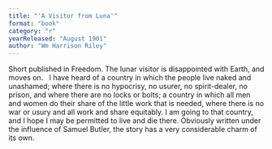 ```yaml
---
title: "'A Visitor from Luna'"
format: "book"
category: "r"
yearReleased: "August 1901"
author: "Wm Harrison Riley"
---
```

Short published in Freedom. The lunar visitor is disappointed with Earth, and moves on.
 
I have heard of a country in  which the people live naked and unashamed; where there is no hypocrisy, no  usurer, no spirit-dealer, no prison, and where there are no locks or bolts; a  country in which all men and women do their share of the little work that is  needed, where there is no war or usury and all work and share equitably. I am  going to that country, and I hope I may be permitted to live and die there.
Obviously written under the influence of Samuel Butler,  the story has a very considerable charm of its own.
  
